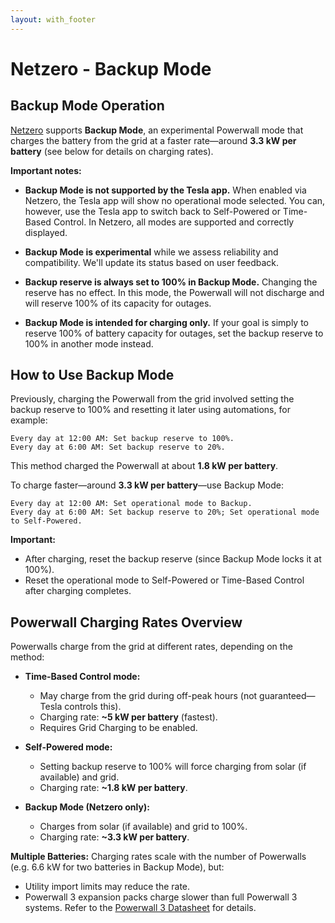 ```yaml
---
layout: with_footer
---
```


# Netzero - Backup Mode

## Backup Mode Operation

[Netzero](https://www.netzero.energy) supports **Backup Mode**, an experimental Powerwall mode that
charges the battery from the grid at a faster rate—around **3.3 kW per battery** (see below for
details on charging rates).

**Important notes:**

* **Backup Mode is not supported by the Tesla app.** When enabled via Netzero, the Tesla app will
show no operational mode selected. You can, however, use the Tesla app to switch back to
Self-Powered or Time-Based Control. In Netzero, all modes are supported and correctly displayed.

* **Backup Mode is experimental** while we assess reliability and compatibility. We'll update its
status based on user feedback.

* **Backup reserve is always set to 100% in Backup Mode.** Changing the reserve has no effect. In
this mode, the Powerwall will not discharge and will reserve 100% of its capacity for outages.

* **Backup Mode is intended for charging only.** If your goal is simply to reserve 100% of battery
capacity for outages, set the backup reserve to 100% in another mode instead.

## How to Use Backup Mode

Previously, charging the Powerwall from the grid involved setting the backup reserve to 100% and
resetting it later using automations, for example:

```
Every day at 12:00 AM: Set backup reserve to 100%.
Every day at 6:00 AM: Set backup reserve to 20%.
```

This method charged the Powerwall at about **1.8 kW per battery**.

To charge faster—around **3.3 kW per battery**—use Backup Mode:

```
Every day at 12:00 AM: Set operational mode to Backup.
Every day at 6:00 AM: Set backup reserve to 20%; Set operational mode to Self-Powered.
```

**Important:**

* After charging, reset the backup reserve (since Backup Mode locks it at 100%).
* Reset the operational mode to Self-Powered or Time-Based Control after charging completes.

## Powerwall Charging Rates Overview

Powerwalls charge from the grid at different rates, depending on the method:

* **Time-Based Control mode:**

  * May charge from the grid during off-peak hours (not guaranteed—Tesla controls this).
  * Charging rate: **\~5 kW per battery** (fastest).
  * Requires Grid Charging to be enabled.

* **Self-Powered mode:**

  * Setting backup reserve to 100% will force charging from solar (if available) and grid.
  * Charging rate: **\~1.8 kW per battery**.

* **Backup Mode (Netzero only):**

  * Charges from solar (if available) and grid to 100%.
  * Charging rate: **\~3.3 kW per battery**.

**Multiple Batteries:**
Charging rates scale with the number of Powerwalls (e.g. 6.6 kW for two batteries in Backup Mode), but:

* Utility import limits may reduce the rate.
* Powerwall 3 expansion packs charge slower than full Powerwall 3 systems. Refer to the
  [Powerwall 3 Datasheet](https://energylibrary.tesla.com/docs/Public/EnergyStorage/Powerwall/3/Datasheet/en-us/Powerwall-3-Datasheet.pdf) for details.
